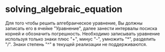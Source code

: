 # solving_algebraic_equation
Для того чтобы решить алгебраическое уравнение, Вы должны записать его в ячейке "Уравнение", далее занести интервалы посиска корней и обозначить погрешность.
Необходимо записывать уравнение используя только знаки плюс "+", минус "-", умножить "*", разделить "/". Знаки степень "^" в текущей реализации не поддерживаются.

